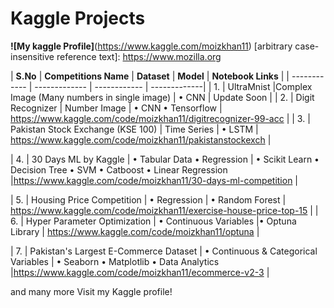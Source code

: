 # Kaggle Projects

**![My kaggle Profile]**(https://www.kaggle.com/moizkhan11)
[arbitrary case-insensitive reference text]: https://www.mozilla.org


| **S.No** | **Competitions Name** |  **Dataset** | **Model** | **Notebook Links** |
| ------------ | ------------- | ------------ | -------------|
| 1. | UltraMnist |Complex Image (Many numbers in single image) | • CNN | Update Soon |
| 2. | Digit Recognizer | Number Image | • CNN • Tensorflow | https://www.kaggle.com/code/moizkhan11/digitrecognizer-99-acc |
| 3. | Pakistan Stock Exchange (KSE 100) | Time Series | • LSTM | https://www.kaggle.com/code/moizkhan11/pakistanstockexch |

| 4. | 30 Days ML by Kaggle | • Tabular Data • Regression | • Scikit Learn • Decision Tree • SVM • Catboost • Linear Regression |https://www.kaggle.com/code/moizkhan11/30-days-ml-competition |

| 5. | Housing Price Competition | • Regression | • Random Forest | https://www.kaggle.com/code/moizkhan11/exercise-house-price-top-15 |
| 6. | Hyper Parameter Optimization | • Continuous Variables |• Optuna Library | https://www.kaggle.com/code/moizkhan11/optuna |

| 7. | Pakistan's Largest E-Commerce Dataset | • Continuous & Categorical  Variables | • Seaborn • Matplotlib • Data Analytics |https://www.kaggle.com/code/moizkhan11/ecommerce-v2-3 |

and many more Visit my Kaggle profile!
